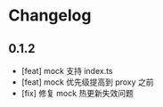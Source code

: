 # Changelog

## 0.1.2

- [feat] mock 支持 index.ts
- [feat] mock 优先级提高到 proxy 之前
- [fix] 修复 mock 热更新失效问题

